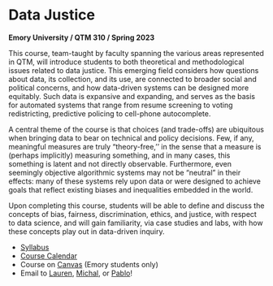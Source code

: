 # Data Justice
**Emory University / QTM 310 / Spring 2023**

This course, team-taught by faculty spanning the various areas represented in QTM, will introduce students to both theoretical and methodological issues related to data justice. This emerging field considers how questions about data, its collection, and its use, are connected to broader social and political concerns, and how data-driven systems can be designed more equitably. Such data is expansive and expanding, and serves as the basis for automated systems that range from resume screening to voting redistricting, predictive policing to cell-phone autocomplete.

A central theme of the course is that choices (and trade-offs) are ubiquitous when bringing data to bear on technical and policy decisions. Few, if any, meaningful measures are truly “theory-free,’’ in the sense that a measure is (perhaps implicitly) measuring something, and in many cases, this something is latent and not directly observable. Furthermore, even seemingly objective algorithmic systems may not be “neutral” in their effects: many of these systems rely upon data or were designed to achieve goals that reflect existing biases and inequalities embedded in the world.
    
Upon completing this course, students will be able to define and discuss the concepts of bias, fairness, discrimination, ethics, and justice, with respect to data science, and will gain familiarity, via case studies and labs, with how these concepts play out in data-driven inquiry.

- [Syllabus](docs/DJ-Spring2023.pdf)
- [Course Calendar](docs/schedule.md)
- Course on [Canvas](https://canvas.emory.edu/courses/110410) (Emory students only)
- Email to [Lauren](mailto:lauren.klein@emory.edu), [Michal](mailto:michal.arbilly@emory.edu), or [Pablo](mailto:pablo.montagnes@emory.edu)!
